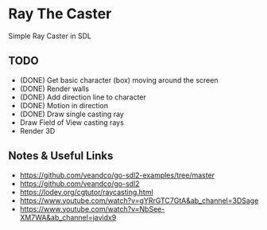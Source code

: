 # Ray The Caster

Simple Ray Caster in SDL

## TODO

* (DONE) Get basic character (box) moving around the screen
* (DONE) Render walls
* (DONE) Add direction line to character
* (DONE) Motion in direction
* (DONE) Draw single casting ray
* Draw Field of View casting rays
* Render 3D

## Notes & Useful Links

* https://github.com/veandco/go-sdl2-examples/tree/master
* https://github.com/veandco/go-sdl2
* https://lodev.org/cgtutor/raycasting.html
* https://www.youtube.com/watch?v=gYRrGTC7GtA&ab_channel=3DSage
* https://www.youtube.com/watch?v=NbSee-XM7WA&ab_channel=javidx9


